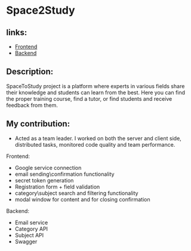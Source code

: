 # Space2Study

## links:
- [Frontend](https://github.com/Kryzhanivsky/Space2Study-Front-End.git)
- [Backend](https://github.com/Kryzhanivsky/Space2Study-Back-End.git)

## Description:
SpaceToStudy project is a platform where experts in various fields share their knowledge and students can learn from the best. Here you can find the proper training course, find a tutor, or find students and receive feedback from them.

## My contribution:
- Acted as a team leader. I worked on both the server and client side, distributed tasks, monitored code quality and team performance.

Frontend:
- Google service connection
- email sending\confirmation functionality
- secret token generation
- Registration form + field validation
- category\subject search and filtering functionality
- modal window for content and for closing confirmation

Backend:
- Email service
- Category API
- Subject API
- Swagger
